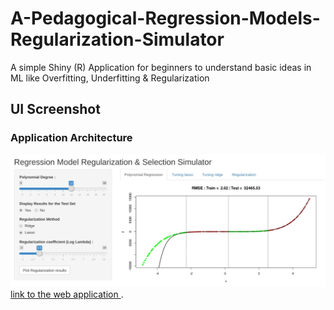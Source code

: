 # A-Pedagogical-Regression-Models-Regularization-Simulator
A simple Shiny (R) Application for beginners to understand basic ideas in ML like Overfitting, Underfitting &amp; Regularization

## UI Screenshot  
### Application Architecture
![](appScreenshot.jpg)  
[link to the web application ](https://mis-emi-2019.shinyapps.io/AppRegularisation1/).
  
